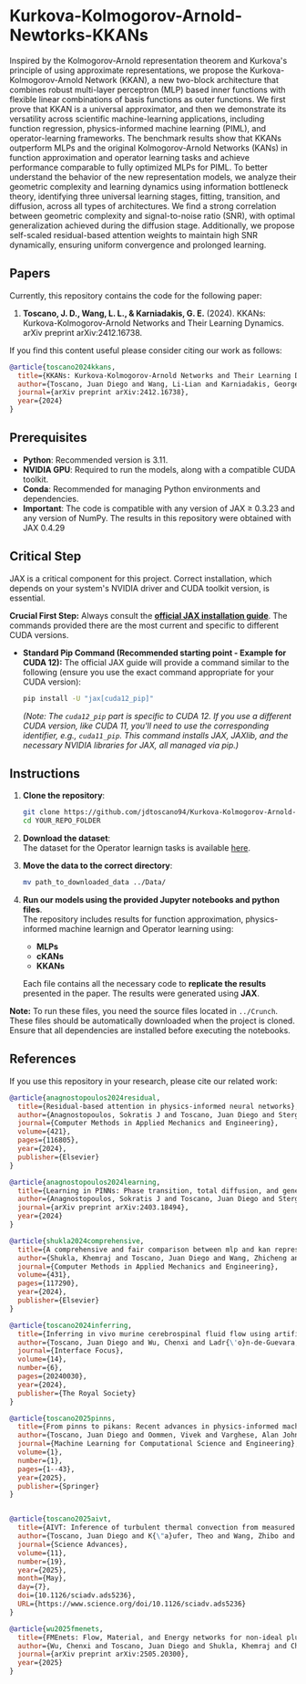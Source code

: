 # Kurkova-Kolmogorov-Arnold-Newtorks-KKANs

Inspired by the Kolmogorov-Arnold representation theorem and Kurkova's principle of using approximate representations, we propose the Kurkova-Kolmogorov-Arnold Network (KKAN), a new two-block architecture that combines robust multi-layer perceptron (MLP) based inner functions with flexible linear combinations of basis functions as outer functions. We first prove that  KKAN is a universal approximator, and then we demonstrate its versatility across scientific machine-learning applications, including function regression, physics-informed machine learning (PIML), and operator-learning frameworks. The benchmark results show that KKANs outperform MLPs and the original Kolmogorov-Arnold Networks (KANs) in function approximation and operator learning tasks and achieve performance comparable to fully optimized MLPs for PIML. To better understand the behavior of the new representation models, we analyze their geometric complexity and learning dynamics using information bottleneck theory, identifying three universal learning stages, fitting, transition, and diffusion, across all types of architectures. We find a strong correlation between geometric complexity and signal-to-noise ratio (SNR), with optimal generalization achieved during the diffusion stage. Additionally, we propose self-scaled residual-based attention weights to maintain high SNR dynamically, ensuring uniform convergence and prolonged learning. 


## Papers

Currently, this repository contains the code for the following paper:

1. **Toscano, J. D., Wang, L. L., & Karniadakis, G. E.** (2024). KKANs: Kurkova-Kolmogorov-Arnold Networks and Their Learning Dynamics. arXiv preprint arXiv:2412.16738.

If you find this content useful please consider citing our work as follows:

```bibtex
@article{toscano2024kkans,
  title={KKANs: Kurkova-Kolmogorov-Arnold Networks and Their Learning Dynamics},
  author={Toscano, Juan Diego and Wang, Li-Lian and Karniadakis, George Em},
  journal={arXiv preprint arXiv:2412.16738},
  year={2024}
}
```

## Prerequisites

* **Python**: Recommended version is 3.11.
* **NVIDIA GPU**: Required to run the models, along with a compatible CUDA toolkit.
* **Conda**: Recommended for managing Python environments and dependencies.
* **Important**: The code is compatible with any version of JAX ≥ 0.3.23 and any version of NumPy. The results in this repository were obtained with JAX 0.4.29



## Critical Step


JAX is a critical component for this project. Correct installation, which depends on your system's NVIDIA driver and CUDA toolkit version, is essential.

**Crucial First Step:** Always consult the **[official JAX installation guide](https://jax.readthedocs.io/en/latest/installation.html#nvidia-gpu)**. The commands provided there are the most current and specific to different CUDA versions.

* **Standard Pip Command (Recommended starting point - Example for CUDA 12):**
    The official JAX guide will provide a command similar to the following (ensure you use the exact command appropriate for your CUDA version):
    ```bash
    pip install -U "jax[cuda12_pip]"
    ```
    *(Note: The `cuda12_pip` part is specific to CUDA 12. If you use a different CUDA version, like CUDA 11, you'll need to use the corresponding identifier, e.g., `cuda11_pip`. This command installs JAX, JAXlib, and the necessary NVIDIA libraries for JAX, all managed via pip.)*


## Instructions

1. **Clone the repository**:
   ```sh
   git clone https://github.com/jdtoscano94/Kurkova-Kolmogorov-Arnold-Newtorks-KKANs.git
   cd YOUR_REPO_FOLDER
   ```

2. **Download the dataset**:  
   The dataset for the Operator learnign tasks is available [here](https://drive.google.com/drive/folders/1zLwn4IqnmV0d4ELTEIal4cjssI3FuXv-?usp=drive_link).

3. **Move the data to the correct directory**:  
   ```sh
   mv path_to_downloaded_data ../Data/
   ```

4. **Run our models using the provided Jupyter notebooks and python files**.  
   The repository includes results for function approximation, physics-informed machine learnign and Operator learning using:
   - **MLPs** 
   - **cKANs** 
   - **KKANs** 

   Each file contains all the necessary code to **replicate the results** presented in the paper. The results were generated using **JAX**.

**Note:** To run these files, you need the source files located in `../Crunch`. These files should be automatically downloaded when the project is cloned. Ensure that all dependencies are installed before executing the notebooks.

## References

If you use this repository in your research, please cite our related work:

```bibtex
@article{anagnostopoulos2024residual,
  title={Residual-based attention in physics-informed neural networks},
  author={Anagnostopoulos, Sokratis J and Toscano, Juan Diego and Stergiopulos, Nikolaos and Karniadakis, George Em},
  journal={Computer Methods in Applied Mechanics and Engineering},
  volume={421},
  pages={116805},
  year={2024},
  publisher={Elsevier}
}

@article{anagnostopoulos2024learning,
  title={Learning in PINNs: Phase transition, total diffusion, and generalization},
  author={Anagnostopoulos, Sokratis J and Toscano, Juan Diego and Stergiopulos, Nikolaos and Karniadakis, George Em},
  journal={arXiv preprint arXiv:2403.18494},
  year={2024}
}

@article{shukla2024comprehensive,
  title={A comprehensive and fair comparison between mlp and kan representations for differential equations and operator networks},
  author={Shukla, Khemraj and Toscano, Juan Diego and Wang, Zhicheng and Zou, Zongren and Karniadakis, George Em},
  journal={Computer Methods in Applied Mechanics and Engineering},
  volume={431},
  pages={117290},
  year={2024},
  publisher={Elsevier}
}

@article{toscano2024inferring,
  title={Inferring in vivo murine cerebrospinal fluid flow using artificial intelligence velocimetry with moving boundaries and uncertainty quantification},
  author={Toscano, Juan Diego and Wu, Chenxi and Ladr{\'o}n-de-Guevara, Antonio and Du, Ting and Nedergaard, Maiken and Kelley, Douglas H and Karniadakis, George Em and Boster, Kimberly AS},
  journal={Interface Focus},
  volume={14},
  number={6},
  pages={20240030},
  year={2024},
  publisher={The Royal Society}
}

@article{toscano2025pinns,
  title={From pinns to pikans: Recent advances in physics-informed machine learning},
  author={Toscano, Juan Diego and Oommen, Vivek and Varghese, Alan John and Zou, Zongren and Ahmadi Daryakenari, Nazanin and Wu, Chenxi and Karniadakis, George Em},
  journal={Machine Learning for Computational Science and Engineering},
  volume={1},
  number={1},
  pages={1--43},
  year={2025},
  publisher={Springer}
}


@article{toscano2025aivt,
  title={AIVT: Inference of turbulent thermal convection from measured 3D velocity data by physics-informed Kolmogorov-Arnold networks},
  author={Toscano, Juan Diego and K{\"a}ufer, Theo and Wang, Zhibo and Maxey, Martin and Cierpka, Christian and Karniadakis, George Em},
  journal={Science Advances},
  volume={11},
  number={19},
  year={2025},
  month={May},
  day={7},
  doi={10.1126/sciadv.ads5236},
  URL={https://www.science.org/doi/10.1126/sciadv.ads5236}
}

@article{wu2025fmenets,
  title={FMEnets: Flow, Material, and Energy networks for non-ideal plug flow reactor design},
  author={Wu, Chenxi and Toscano, Juan Diego and Shukla, Khemraj and Chen, Yingjie and Shahmohammadi, Ali and Raymond, Edward and Toupy, Thomas and Nazemifard, Neda and Papageorgiou, Charles and Karniadakis, George Em},
  journal={arXiv preprint arXiv:2505.20300},
  year={2025}
}

```
